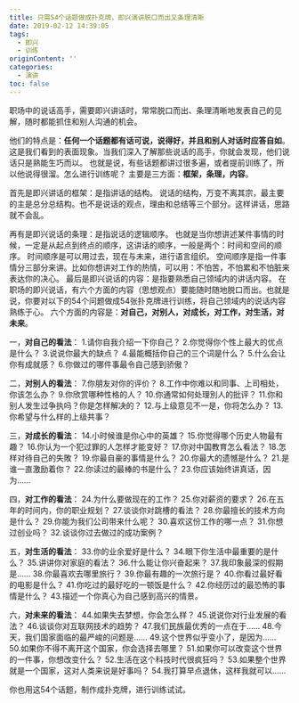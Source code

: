 ```yaml
---
title: 只需54个话题做成扑克牌，即兴演讲脱口而出又条理清晰
date: 2019-02-12 14:39:05
tags:
  - 即兴
  - 训练
originContent: ''
categories:
  - 演讲
toc: false
---
```


职场中的说话高手，需要即兴讲话时，常常脱口而出、条理清晰地发表自己的见解，随时都能抓住和别人沟通的机会。

他们的特点是：**任何一个话题都有话可说，说得好，并且和别人对话时应答自如**。
这是我们看到的表面现象。当我们深入了解那些说话的高手，你就会发现，他们说话只是熟能生巧而以。
也就是说，有些话题都讲过很多遍，或者提前训练了，所以他说得很溜。怎么进行训练呢？
主要是三方面：**框架，条理，内容**。

首先是即兴讲话的框架：是指讲话的结构。
说话的结构，万变不离其宗，最主要的主是总分总结构。也不是说话的观点，理由和总结等三个部分。这样讲话，思路就不会乱。

再有是即兴说话的条理：是指说话的逻辑顺序。
也就是当你想讲述某件事情的时候，一定是从起点到终点的顺序，这讲话的顺序，一般是两个：时间和空间的顺序。
时间顺序是可以用过去，现在与未来，进行语言组织。
空间顺序是指一件事情分三部分来讲。比如你想讲对工作的热情，可以用：不怕苦，不怕累和不怕脏来表达你的决心。
最后是即兴说话的内容：是指要熟悉自己领域内的讲话内容。
在职场的即兴说话，有六个方面的内容（思想观点）要能随时随地脱口而出。也就是说，你要对以下的54个问题做成54张扑克牌进行训练，将自己领域内的说话内容熟练于心。
六个方面的内容是：**对自己，对别人，对成长，对工作，对生活，对未来**。
<escape><!-- more --></escape>

一，**对自己的看法**：
1.请你自我介绍一下你自己？
2.你觉得你个性上最大的优点是什么？
3.说说你最大的缺点？
4.最能概括你自己的三个词是什么？
5.什么会让你有成就感？
6.你做过的哪件事最令自己感到骄傲？

二，**对别人的看法**：
7.你朋友对你的评价？
8.工作中你难以和同事、上司相处，你该怎么办？
9.你欣赏哪种性格的人？
10.你通常如何处理別人的批评？
11.你和别人发生过争执吗？你是怎样解决的？
12.与上级意见不一是，你将怎么办？
13.你希望与什么样的上级共事？

三，**对成长的看法**：
14.小时候谁是你心中的英雄？
15.你觉得哪个历史人物最有趣？
16.你认为一个犯过罪的人怎样才能变好？
17.你对中国教育怎么看法？
18.怎样对待自己的失敗？
19.你最自豪的事情是什么？
20.你最大的遗憾是什么？
21.是谁一直激励着你？
22.你读过的最棒的书是什么？
23.你应该始终讲真话，因为……

四，**对工作的看法**：
24.为什么要做现在的工作？
25.你对薪资的要求？
26.在五年的时间内，你的职业规划？
27.谈谈你对跳槽的看法？
28.你最擅长的技术方向是什么？
29.你能为我们公司带来什么呢？
30.喜欢这份工作的哪一点？
31.你想过创业吗？
32.谈谈你过去做过的成功案例？

五，**对生活的看法**：
33.你的业余爱好是什么？
34.眼下你生活中最重要的是什么？
35.讲讲你对家庭的看法？
36.什么能让你兴奋起来？
37.我印象最深的假期是……
38.你最喜欢去哪里旅行？
39.你最有趣的一次旅行是？
40.你看过最好看的电影是什么？
41.你吃过的最好吃的一顿饭是什么？
42.你经历过的最恐怖的事情是什么？
43.描述一个你真心为自己感到高兴的情景。

六，**对未来的看法**：
44.如果失去梦想，你会怎么样？
45.说说你对行业发展的看法？
46.谈谈你对互联网技术的趋势？
47.我们民族最优秀的一点在于……
48.今天，我们国家面临的最严峻的问题是……
49.这个世界似乎变小了，是因为……
50.如果你不得不离开这个国家，你会选择去哪里？
51.如果你可以改变这个世界的一件事，你想改变什么？
52.生活在这个科技时代很疯狂吗？
53.如果整个世界就是一个国家，这对人类来说是好事吗？
54.我打算早点退休，这样我就可以……

你也用这54个话题，制作成扑克牌，进行训练试试。
